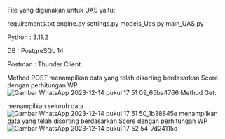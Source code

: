 File yang digunakan untuk UAS yaitu:

requirements.txt
engine.py
settings.py
models_Uas.py
main_UAS.py

Python : 3.11.2

DB : PostgreSQL 14

Postman : Thunder Client

Method POST
menampilkan data yang telah disorting berdasarkan Score dengan perhitungan WP
![Gambar WhatsApp 2023-12-14 pukul 17 51 09_65ba4766](https://github.com/rafiulbot/UAS_SPK/assets/73242997/017c3e5e-881a-48f6-b85b-8df45877c073)
Method Get:

menampilkan seluruh data
![Gambar WhatsApp 2023-12-14 pukul 17 51 50_1b38845e](https://github.com/rafiulbot/UAS_SPK/assets/73242997/2f5490ac-8f30-4589-aed0-89a483e62f78)
menampilkan data yang telah disorting berdasarkan Score dengan perhitungan WP
![Gambar WhatsApp 2023-12-14 pukul 17 52 54_7d24115d](https://github.com/rafiulbot/UAS_SPK/assets/73242997/9627380c-7e50-4b12-a32e-0f51718fe51e)




